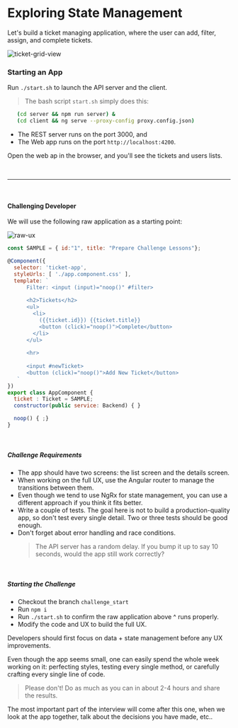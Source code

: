 # Exploring State Management

Let's build a ticket managing application, where the user can add, filter, assign, and complete tickets.

![ticket-grid-view](https://user-images.githubusercontent.com/210413/39407154-801b4fb2-4b87-11e8-95d5-53a770404f1f.jpg)

### Starting an App


Run `./start.sh` to launch the API server and the client.

> The bash script `start.sh` simply does this: 
```bash
   (cd server && npm run server) &
   (cd client && ng serve --proxy-config proxy.config.json)
```


* The REST server runs on the port 3000, and
* The Web app runs on the port `http://localhost:4200`.

Open the web ap in the browser, and you'll see the tickets and users lists.

<br/>

- - -

<br/>

#### Challenging Developer

We will use the following raw application as a starting point:


![raw-ux](https://user-images.githubusercontent.com/210413/33805770-a07c7b22-dd83-11e7-965f-bf24d840b257.jpg)

```js
const SAMPLE = { id:"1", title: "Prepare Challenge Lessons"};

@Component({
  selector: 'ticket-app',
  styleUrls: [ './app.component.css' ],
  template: `      
      Filter: <input (input)="noop()" #filter>
      
      <h2>Tickets</h2>
      <ul>
        <li>
          ({{ticket.id}}) {{ticket.title}}
          <button (click)="noop()">Complete</button>
        </li>
      </ul>
      
      <hr> 
      
      <input #newTicket>
      <button (click)="noop()">Add New Ticket</button>
   `
})
export class AppComponent {
  ticket : Ticket = SAMPLE;
  constructor(public service: Backend) { }

  noop() { ;}
}
````


<br/>


##### Challenge Requirements


* The app should have two screens: the list screen and the details screen.
* When working on the full UX, use the Angular router to manage the transitions between them.
* Even though we tend to use NgRx for state management, you can use a different approach if you think it fits better.
* Write a couple of tests. The goal here is not to build a production-quality app, so don't test every single detail. Two or three tests should be good enough.
* Don't forget about error handling and race conditions.
  >  The API server has a random delay.
  >  If you bump it up to say 10 seconds, would the app still work correctly?

<br/>

##### Starting the Challenge

*  Checkout the branch `challenge_start`
*  Run `npm i`
*  Run `./start.sh` to confirm the raw application above ^ runs properly.
*  Modify the code and UX to build the full UX.

Developers should first focus on data + state management before any UX improvements.

Even though the app seems small, one can easily spend the whole week working on it: perfecting styles, testing every single method, or carefully crafting every single line of code.

> Please don't! Do as much as you can in about 2-4 hours and share the results.

The most important part of the interview will come after this one, when we look at the app together, talk about the decisions you have made, etc..

